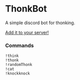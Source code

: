 # ThonkBot

A simple discord bot for thonking.

[Add it to your server!](https://discord.com/oauth2/authorize?&client_id=492017860068114444&scope=bot&permissions=201427968)

### Commands
```
!think
!thonk
!randomThonk
!cat
!knockknock
```
